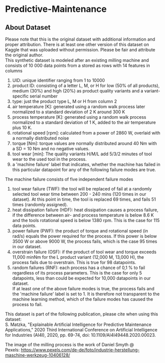 # Predictive-Maintenance

About Dataset
-------------

Please note that this is the original dataset with additional information and proper attribution. There is at least one other version of this dataset on Kaggle that was uploaded without permission. Please be fair and attribute the original author.\
This synthetic dataset is modeled after an existing milling machine and consists of 10 000 data points from a stored as rows with 14 features in columns

1.  UID: unique identifier ranging from 1 to 10000
2.  product ID: consisting of a letter L, M, or H for low (50% of all products), medium (30%) and high (20%) as product quality variants and a variant-specific serial number
3.  type: just the product type L, M or H from column 2
4.  air temperature [K]: generated using a random walk process later normalized to a standard deviation of 2 K around 300 K
5.  process temperature [K]: generated using a random walk process normalized to a standard deviation of 1 K, added to the air temperature plus 10 K.
6.  rotational speed [rpm]: calculated from a power of 2860 W, overlaid with a normally distributed noise
7.  torque [Nm]: torque values are normally distributed around 40 Nm with a SD = 10 Nm and no negative values.
8.  tool wear [min]: The quality variants H/M/L add 5/3/2 minutes of tool wear to the used tool in the process.
9.  a 'machine failure' label that indicates, whether the machine has failed in this particular datapoint for any of the following failure modes are true.

The machine failure consists of five independent failure modes

1.  tool wear failure (TWF): the tool will be replaced of fail at a randomly selected tool wear time between 200 - 240 mins (120 times in our dataset). At this point in time, the tool is replaced 69 times, and fails 51 times (randomly assigned).
2.  heat dissipation failure (HDF): heat dissipation causes a process failure, if the difference between air- and process temperature is below 8.6 K and the tools rotational speed is below 1380 rpm. This is the case for 115 data points.
3.  power failure (PWF): the product of torque and rotational speed (in rad/s) equals the power required for the process. If this power is below 3500 W or above 9000 W, the process fails, which is the case 95 times in our dataset.
4.  overstrain failure (OSF): if the product of tool wear and torque exceeds 11,000 minNm for the L product variant (12,000 M, 13,000 H), the process fails due to overstrain. This is true for 98 datapoints.
5.  random failures (RNF): each process has a chance of 0,1 % to fail regardless of its process parameters. This is the case for only 5 datapoints, less than could be expected for 10,000 datapoints in our dataset.\
    If at least one of the above failure modes is true, the process fails and the 'machine failure' label is set to 1. It is therefore not transparent to the machine learning method, which of the failure modes has caused the process to fail.

This dataset is part of the following publication, please cite when using this dataset:\
S. Matzka, "Explainable Artificial Intelligence for Predictive Maintenance Applications," 2020 Third International Conference on Artificial Intelligence for Industries (AI4I), 2020, pp. 69-74, doi: 10.1109/AI4I49448.2020.00023.

The image of the milling process is the work of Daniel Smyth @ Pexels: <https://www.pexels.com/de-de/foto/industrie-herstellung-maschine-werkzeug-10406128/>
